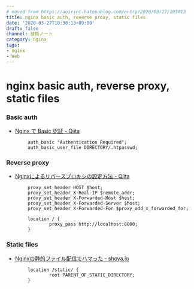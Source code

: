 ```yaml
---
# moved from https://aoirint.hatenablog.com/entry/2020/03/27/103013
title: nginx basic auth, reverse proxy, static files
date: '2020-03-27T10:30:13+09:00'
draft: false
channel: 技術ノート
category: nginx
tags:
- nginx
- Web
---
```

# nginx basic auth, reverse proxy, static files

### Basic auth
- [Nginx で Basic 認証 - Qiita](https://qiita.com/kotarella1110/items/be76b17cdbe61ff7b5ca)

```
        auth_basic "Authentication Required";
        auth_basic_user_file DIRECTORY/.htpasswd;
```

### Reverse proxy
- [Nginxによるリバースプロキシの設定方法 - Qiita](https://qiita.com/schwarz471/items/9b44adfbec006eab60b0)

```
        proxy_set_header HOST $host;
        proxy_set_header X-Real-IP $remote_addr;
        proxy_set_header X-Forwarded-Host $host;
        proxy_set_header X-Forwarded-Server $host;
        proxy_set_header X-Forwarded-For $proxy_add_x_forwarded_for;

        location / {
                proxy_pass http://localhost:8000;
        }
```

### Static files
- [Nginxの静的ファイル配信でハマった - shoya\.io](https://shoya.io/ja/posts/nginx-root/)

```
        location /static/ {
                root PARENT_OF_STATIC_DIRECTORY;
        }
```
